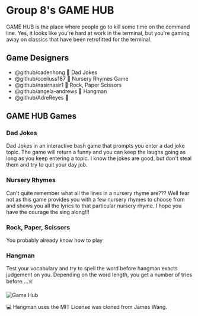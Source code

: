 # Group 8's GAME HUB                                                                                               
                 
GAME HUB is the place where people go to kill some time on the command line. Yes, it looks like you're hard at work in the terminal, but you're gaming away on classics that have been retrofitted for the terminal.
                 
                 
## Game Designers
- @github/cadenhong :red_circle: Dad Jokes
- @github/cceliuss187 :red_circle: Nursery Rhymes Game
- @github/nasirnasir1 :red_circle: Rock, Paper Scissors
- @github/angela-andrews :red_circle: Hangman
- @github/AdreReyes :red_circle:

                 
                 
## GAME HUB Games

### Dad Jokes
Dad Jokes in an interactive bash game that prompts you enter a dad joke topic. The game will return a funny and you can keep the laughs going as long as you keep entering a topic. I know the jokes are good, but don't steal them and try to quit your day job. 

### Nursery Rhymes 
Can't quite remember what all the lines in a nursery rhyme are??? Well fear not as this game provides you with a few nursery rhymes to choose from and shows you all the lyrics to that particular nursery rhyme. I hope you have the courage the sing along!!!

### Rock, Paper, Scissors
You probably already know how to play

### Hangman
Test your vocabulary and try to spell the word before hangman exacts judgement on you. Depending on the word length, you get a number of tries before....:skull_and_crossbones:



![Game Hub](https://rhsummitslides.s3.us-east-2.amazonaws.com/gamehub.png)


:computer: Hangman uses the MIT License was cloned from James Wang.

